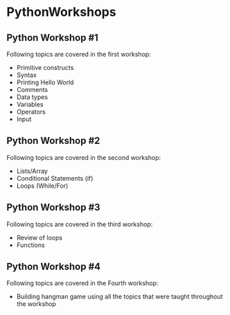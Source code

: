 # PythonWorkshops

## Python Workshop #1

Following topics are covered in the first workshop:
- Primitive constructs
- Syntax
- Printing Hello World 
- Comments
- Data types 
- Variables
- Operators
- Input

## Python Workshop #2
Following topics are covered in the second workshop: 
- Lists/Array
- Conditional Statements (if)
- Loops (While/For)

## Python Workshop #3

Following topics are covered in the third workshop:
- Review of loops
- Functions


## Python Workshop #4

Following topics are covered in the Fourth workshop:
- Building hangman game using all the topics that were taught throughout the workshop
